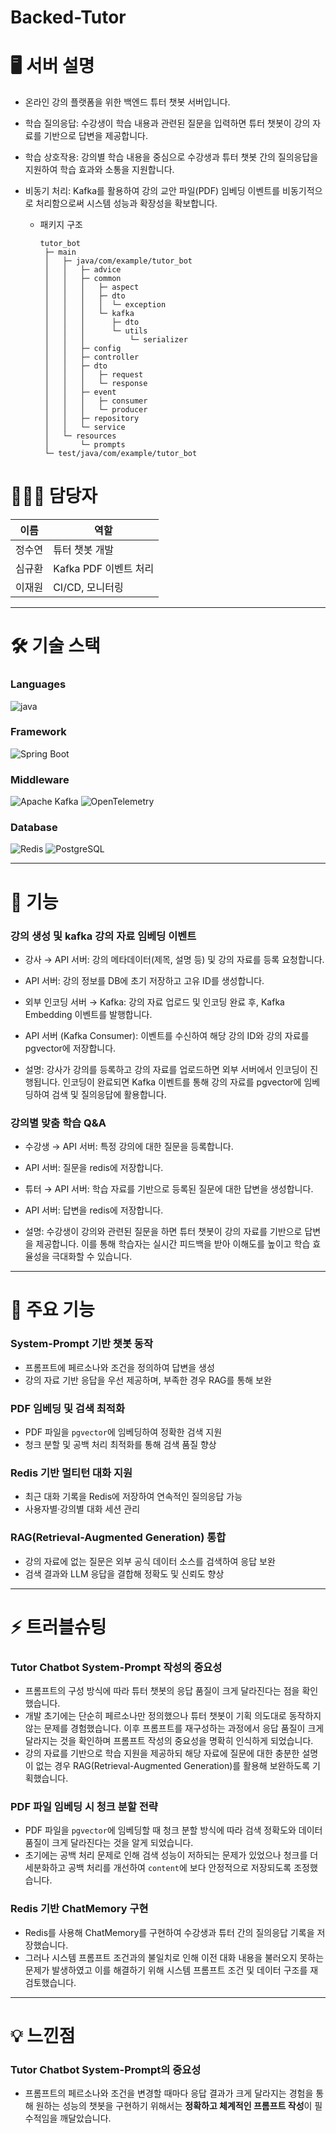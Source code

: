 # Backed-Tutor

# 🖥️ 서버 설명
- 온라인 강의 플랫폼을 위한 백엔드 튜터 챗봇 서버입니다.
- 학습 질의응답: 수강생이 학습 내용과 관련된 질문을 입력하면 튜터 챗봇이 강의 자료를 기반으로 답변을 제공합니다.
- 학습 상호작용: 강의별 학습 내용을 중심으로 수강생과 튜터 챗봇 간의 질의응답을 지원하여 학습 효과와 소통을 지원합니다.
- 비동기 처리: Kafka를 활용하여 강의 교안 파일(PDF) 임베딩 이벤트를 비동기적으로 처리함으로써 시스템 성능과 확장성을 확보합니다.


  - 패키지 구조

      ```
      tutor_bot
       ├─ main
       │   ├─ java/com/example/tutor_bot
       │   │   ├─ advice
       │   │   ├─ common
       │   │   │   ├─ aspect
       │   │   │   ├─ dto
       │   │   │   │  └─ exception
       │   │   │   └─ kafka
       │   │   │      ├─ dto
       │   │   │      └─ utils
       │   │   │          └─ serializer
       │   │   ├─ config
       │   │   ├─ controller
       │   │   ├─ dto
       │   │   │   ├─ request
       │   │   │   └─ response
       │   │   ├─ event
       │   │   │   ├─ consumer
       │   │   │   └─ producer
       │   │   ├─ repository
       │   │   └─ service
       │   └─ resources
       │       └─ prompts
       └─ test/java/com/example/tutor_bot
    
      ```


# 👨🏻‍💻 담당자

| 이름  | 역할               |
|-----|------------------|
| 정수연 | 튜터 챗봇 개발         |
| 심규환 | Kafka PDF 이벤트 처리 |
| 이재원 | CI/CD, 모니터링      |

---

# 🛠️ 기술 스택

### Languages

![java](https://img.shields.io/badge/Java-007396?style=for-the-badge&logo=openjdk&logoColor=white)

### Framework

![Spring Boot](https://img.shields.io/badge/Spring_Boot-6DB33F?style=flat-square&logo=spring-boot&logoColor=white)

### Middleware

![Apache Kafka](https://img.shields.io/badge/Apache_Kafka-231F20?style=flat-square&logo=apache-kafka&logoColor=white)
![OpenTelemetry](https://img.shields.io/badge/OpenTelemetry-FFB01F?style=flat-square&logo=opentelemetry&logoColor=black)
### Database

![Redis](https://img.shields.io/badge/Redis-DC382D?style=flat-square&logo=redis&logoColor=white)
![PostgreSQL](https://img.shields.io/badge/PostgreSQL-4169E1?style=flat-square&logo=postgresql&logoColor=white)


---

# 📌 기능

### 강의 생성 및 kafka 강의 자료 임베딩 이벤트

- 강사 → API 서버: 강의 메타데이터(제목, 설명 등) 및 강의 자료를 등록 요청합니다.
- API 서버: 강의 정보를 DB에 초기 저장하고 고유 ID를 생성합니다.
- 외부 인코딩 서버 → Kafka: 강의 자료 업로드 및 인코딩 완료 후, Kafka Embedding 이벤트를 발행합니다.
- API 서버 (Kafka Consumer): 이벤트를 수신하여 해당 강의 ID와 강의 자료를 pgvector에 저장합니다.


- 설명: 강사가 강의를 등록하고 강의 자료를 업로드하면 외부 서버에서 인코딩이 진행됩니다. 인코딩이 완료되면 Kafka 이벤트를 통해 강의 자료를 pgvector에 임베딩하여 검색 및 질의응답에 활용합니다.

### 강의별 맞춤 학습 Q&A

- 수강생 → API 서버: 특정 강의에 대한 질문을 등록합니다.
- API 서버: 질문을 redis에 저장합니다.
- 튜터 → API 서버: 학습 자료를 기반으로 등록된 질문에 대한 답변을 생성합니다.
- API 서버: 답변을 redis에 저장합니다.


- 설명: 수강생이 강의와 관련된 질문을 하면 튜터 챗봇이 강의 자료를 기반으로 답변을 제공합니다. 이를 통해 학습자는 실시간 피드백을 받아 이해도를 높이고 학습 효율성을 극대화할 수 있습니다.

---

# 📜 주요 기능

### System-Prompt 기반 챗봇 동작
  - 프롬프트에 페르소나와 조건을 정의하여 답변을 생성
  - 강의 자료 기반 응답을 우선 제공하며, 부족한 경우 RAG를 통해 보완

### PDF 임베딩 및 검색 최적화
  - PDF 파일을 `pgvector`에 임베딩하여 정확한 검색 지원
  - 청크 분할 및 공백 처리 최적화를 통해 검색 품질 향상

### Redis 기반 멀티턴 대화 지원
  - 최근 대화 기록을 Redis에 저장하여 연속적인 질의응답 가능
  - 사용자별·강의별 대화 세션 관리

### RAG(Retrieval-Augmented Generation) 통합
  - 강의 자료에 없는 질문은 외부 공식 데이터 소스를 검색하여 응답 보완
  - 검색 결과와 LLM 응답을 결합해 정확도 및 신뢰도 향상

---

# ⚡ 트러블슈팅
### Tutor Chatbot System-Prompt 작성의 중요성
- 프롬프트의 구성 방식에 따라 튜터 챗봇의 응답 품질이 크게 달라진다는 점을 확인했습니다.
- 개발 초기에는 단순히 페르소나만 정의했으나 튜터 챗봇이 기획 의도대로 동작하지 않는 문제를 경험했습니다. 이후 프롬프트를 재구성하는 과정에서 응답 품질이 크게 달라지는 것을 확인하며 프롬프트 작성의 중요성을 명확히 인식하게 되었습니다.
- 강의 자료를 기반으로 학습 지원을 제공하되 해당 자료에 질문에 대한 충분한 설명이 없는 경우 RAG(Retrieval-Augmented Generation)를 활용해 보완하도록 기획했습니다.

### PDF 파일 임베딩 시 청크 분할 전략
- PDF 파일을 `pgvector`에 임베딩할 때 청크 분할 방식에 따라 검색 정확도와 데이터 품질이 크게 달라진다는 것을 알게 되었습니다.
- 초기에는 공백 처리 문제로 인해 검색 성능이 저하되는 문제가 있었으나 청크를 더 세분화하고 공백 처리를 개선하여 `content`에 보다 안정적으로 저장되도록 조정했습니다.

### Redis 기반 ChatMemory 구현
- Redis를 사용해 ChatMemory를 구현하여 수강생과 튜터 간의 질의응답 기록을 저장했습니다.
- 그러나 시스템 프롬프트 조건과의 불일치로 인해 이전 대화 내용을 불러오지 못하는 문제가 발생하였고 이를 해결하기 위해 시스템 프롬프트 조건 및 데이터 구조를 재검토했습니다.

---

# 💡 느낀점
### Tutor Chatbot System-Prompt의 중요성
- 프롬프트의 페르소나와 조건을 변경할 때마다 응답 결과가 크게 달라지는 경험을 통해 원하는 성능의 챗봇을 구현하기 위해서는 **정확하고 체계적인 프롬프트 작성**이 필수적임을 깨달았습니다.